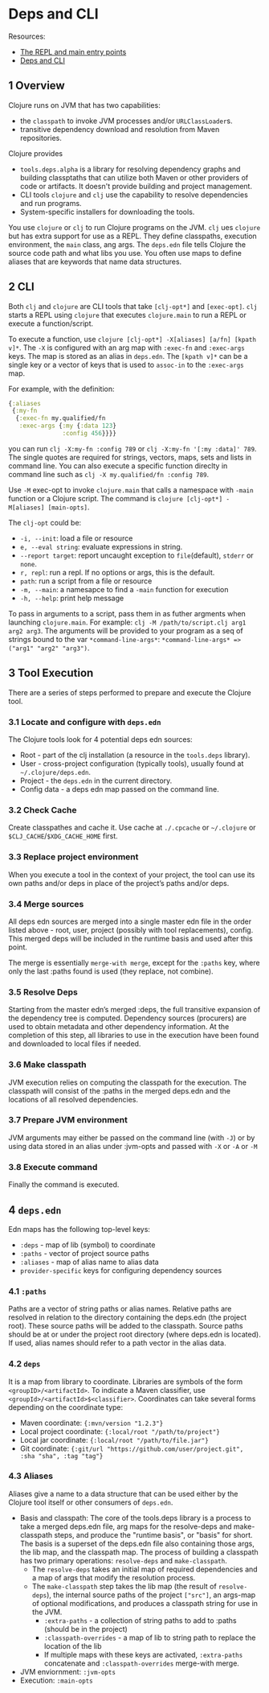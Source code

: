 # Deps and CLI

Resources:

- [The REPL and main entry points](https://clojure.org/reference/repl_and_main)
- [Deps and CLI](https://clojure.org/reference/deps_and_cli)

## 1 Overview

Clojure runs on JVM that has two capabilities:

- the `classpath` to invoke JVM processes and/or `URLClassLoader`s.
- transitive dependency download and resolution from Maven repositories.

Clojure provides

- `tools.deps.alpha` is a library for resolving dependency graphs and building classptaths that can utilize both Maven or other providers of code or artifacts. It doesn't provide building and project management.
- CLI tools `clojure` and `clj` use the capability to resolve dependencies and run programs.
- System-specific installers for downloading the tools.

You use `clojure` or `clj` to run Clojure programs on the JVM. `clj` ues `clojure` but has extra support for use as a REPL. They define classpaths, execution environment, the `main` class, ang args. The `deps.edn` file tells Clojure the source code path and what libs you use. You often use maps to define aliases that are keywords that name data structures.

## 2 CLI

Both `clj` and `clojure` are CLI tools that take `[clj-opt*]` and `[exec-opt]`. `clj` starts a REPL using `clojure` that executes `clojure.main` to run a REPL or execute a function/script.

To execute a function, use `clojure [clj-opt*] -X[aliases] [a/fn] [kpath v]*`. The `-X` is configured with an arg map with `:exec-fn` and `:exec-args` keys. The map is stored as an alias in `deps.edn`. The `[kpath v]*` can be a single key or a vector of keys that is used to `assoc-in` to the `:exec-args` map.

For example, with the definition:

```clojure
{:aliases
 {:my-fn
  {:exec-fn my.qualified/fn
   :exec-args {:my {:data 123}
               :config 456}}}}
```

you can run `clj -X:my-fn :config 789` or `clj -X:my-fn '[:my :data]' 789`. The single quotes are required for strings, vectors, maps, sets and lists in command line. You can also execute a specific function direclty in command line such as `clj -X my.qualified/fn :config 789`.

Use `-M` exec-opt to invoke `clojure.main` that calls a namespace with `-main` function or a Clojure script. The command is `clojure [clj-opt*] -M[aliases] [main-opts]`.

The `clj-opt` could be:

- `-i, --init`: load a file or resource
- `e, --eval string`: evaluate expressions in string.
- `--report target`: report uncaught exception to `file`(default), `stderr` or `none`.
- `r, repl`: run a repl. If no options or args, this is the default.
- `path`: run a script from a file or resource
- `-m, --main`: a namesapce to find a `-main` function for execution
- `-h, --help`: print help message

To pass in arguments to a script, pass them in as futher argments when launching `clojure.main`. For example: `clj -M /path/to/script.clj arg1 arg2 arg3`. The arguments will be provided to your program as a seq of strings bound to the var `*command-line-args*`: `*command-line-args* => ("arg1" "arg2" "arg3")`.

## 3 Tool Execution

There are a series of steps performed to prepare and execute the Clojure tool.

### 3.1 Locate and configure with `deps.edn`

The Clojure tools look for 4 potential deps edn sources:

- Root - part of the clj installation (a resource in the `tools.deps` library).
- User - cross-project configuration (typically tools), usually found at `~/.clojure/deps.edn`.
- Project - the `deps.edn` in the current directory.
- Config data - a deps edn map passed on the command line.

### 3.2 Check Cache

Create classpathes and cache it. Use cache at `./.cpcache` or `~/.clojure` or `$CLJ_CACHE`/`$XDG_CACHE_HOME` first.

### 3.3 Replace project environment

When you execute a tool in the context of your project, the tool can use its own paths and/or deps in place of the project’s paths and/or deps.

### 3.4 Merge sources

All deps edn sources are merged into a single master edn file in the order listed above - root, user, project (possibly with tool replacements), config. This merged deps will be included in the runtime basis and used after this point.

The merge is essentially `merge-with merge`, except for the `:paths` key, where only the last :paths found is used (they replace, not combine).

### 3.5 Resolve Deps

Starting from the master edn’s merged :deps, the full transitive expansion of the dependency tree is computed. Dependency sources (procurers) are used to obtain metadata and other dependency information. At the completion of this step, all libraries to use in the execution have been found and downloaded to local files if needed.

### 3.6 Make classpath

JVM execution relies on computing the classpath for the execution. The classpath will consist of the :paths in the merged deps.edn and the locations of all resolved dependencies.

### 3.7 Prepare JVM environment

JVM arguments may either be passed on the command line (with `-J`) or by using data stored in an alias under :jvm-opts and passed with `-X` or `-A` or `-M`

### 3.8 Execute command

Finally the command is executed.

## 4 `deps.edn`

Edn maps has the following top-level keys:

- `:deps` - map of lib (symbol) to coordinate
- `:paths` - vector of project source paths
- `:aliases` - map of alias name to alias data
- `provider-specific` keys for configuring dependency sources

### 4.1 `:paths`

Paths are a vector of string paths or alias names. Relative paths are resolved in relation to the directory containing the deps.edn (the project root). These source paths will be added to the classpath. Source paths should be at or under the project root directory (where deps.edn is located). If used, alias names should refer to a path vector in the alias data.

### 4.2 `deps`

It is a map from library to coordinate. Libraries are symbols of the form `<groupID>/<artifactId>`. To indicate a Maven classifier, use `<groupId>/<artifactId>$<classifier>`. Coordinates can take several forms depending on the coordinate type:

- Maven coordinate: `{:mvn/version "1.2.3"}`
- Local project coordinate: `{:local/root "/path/to/project"}`
- Local jar coordinate: `{:local/root "/path/to/file.jar"}`
- Git coordinate: `{:git/url "https://github.com/user/project.git", :sha "sha", :tag "tag"}`

### 4.3 Aliases

Aliases give a name to a data structure that can be used either by the Clojure tool itself or other consumers of `deps.edn`.

- Basis and classpath: The core of the tools.deps library is a process to take a merged deps.edn file, arg maps for the resolve-deps and make-classpath steps, and produce the "runtime basis", or "basis" for short. The basis is a superset of the deps.edn file also containing those args, the lib map, and the classpath map. The process of building a classpath has two primary operations: `resolve-deps` and `make-classpath`.
  - The `resolve-deps` takes an initial map of required dependencies and a map of args that modify the resolution process.
  - The `make-classpath` step takes the lib map (the result of `resolve-deps`), the internal source paths of the project `["src"]`, an args-map of optional modifications, and produces a classpath string for use in the JVM.
    - `:extra-paths` - a collection of string paths to add to :paths (should be in the project)
    - `:classpath-overrides` - a map of lib to string path to replace the location of the lib
    - If multiple maps with these keys are activated, `:extra-paths` concatenate and `:classpath-overrides` merge-with merge.
- JVM enviornment: `:jvm-opts`
- Execution: `:main-opts`
